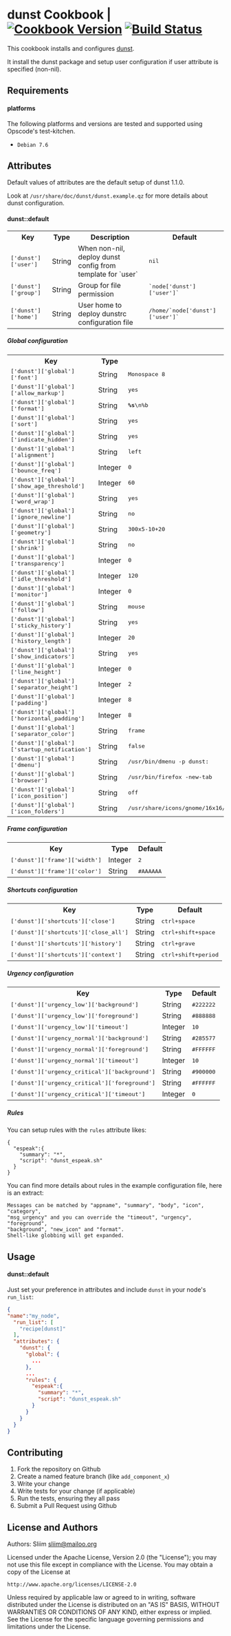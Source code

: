 dunst Cookbook | [![Cookbook Version](https://img.shields.io/cookbook/v/dunst.svg)](https://community.opscode.com/cookbooks/dunst) [![Build Status](https://travis-ci.org/sliim-cookbooks/dunst.svg?branch=master)](https://travis-ci.org/sliim-cookbooks/dunst)
==============
This cookbook installs and configures [dunst](http://knopwob.org/dunst/index.html).

It install the dunst package and setup user configuration if user attribute is specified (non-nil).


Requirements
------------
#### platforms
The following platforms and versions are tested and supported using Opscode's test-kitchen.
- `Debian 7.6`

Attributes
----------
Default values of attributes are the default setup of dunst 1.1.0.

Look at `/usr/share/doc/dunst/dunst.example.qz` for more details about dunst configuration.

#### dunst::default
<table>
<tr>
<th>Key</th>
<th>Type</th>
<th>Description</th>
<th>Default</th>
</tr>
<tr>
<td><tt>['dunst']['user']</tt></td>
<td>String</td>
<td>When non-nil, deploy dunst config from template for `user`</td>
<td><tt>nil</tt></td>
</tr>
<tr>
<td><tt>['dunst']['group']</tt></td>
<td>String</td>
<td>Group for file permission</td>
<td><tt>`node['dunst']['user']`</tt></td>
</tr>
<tr>
<td><tt>['dunst']['home']</tt></td>
<td>String</td>
<td>User home to deploy dunstrc configuration file</td>
<td><tt>/home/`node['dunst']['user']`</tt></td>
</tr>
</table>

##### Global configuration
<table>
<tr>
<th>Key</th>
<th>Type</th>
<th>Default</th>
</tr>
<tr>
<td><tt>['dunst']['global']['font']</td>
<td>String</td>
<td><tt>Monospace 8</tt></td>
</tr>
<tr>
<td><tt>['dunst']['global']['allow_markup']</td>
<td>String</td>
<td><tt>yes</tt></td>
</tr>
<tr>
<td><tt>['dunst']['global']['format']</td>
<td>String</td>
<td><tt><b>%s</b>\n%b</tt></td>
</tr>
<tr>
<td><tt>['dunst']['global']['sort']</td>
<td>String</td>
<td><tt>yes</tt></td>
</tr>
<tr>
<td><tt>['dunst']['global']['indicate_hidden']</td>
<td>String</td>
<td><tt>yes</tt></td>
</tr>
<tr>
<td><tt>['dunst']['global']['alignment']</td>
<td>String</td>
<td><tt>left</tt></td>
</tr>
<tr>
<td><tt>['dunst']['global']['bounce_freq']</td>
<td>Integer</td>
<td><tt>0</tt></td>
</tr>
<tr>
<td><tt>['dunst']['global']['show_age_threshold']</td>
<td>Integer</td>
<td><tt>60</tt></td>
</tr>
<tr>
<td><tt>['dunst']['global']['word_wrap']</td>
<td>String</td>
<td><tt>yes</tt></td>
</tr>
<tr>
<td><tt>['dunst']['global']['ignore_newline']</td>
<td>String</td>
<td><tt>no</tt></td>
</tr>
<tr>
<td><tt>['dunst']['global']['geometry']</td>
<td>String</td>
<td><tt>300x5-10+20</tt></td>
</tr>
<tr>
<td><tt>['dunst']['global']['shrink']</td>
<td>String</td>
<td><tt>no</tt></td>
</tr>
<tr>
<td><tt>['dunst']['global']['transparency']</td>
<td>Integer</td>
<td><tt>0</tt></td>
</tr>
<tr>
<td><tt>['dunst']['global']['idle_threshold']</td>
<td>Integer</td>
<td><tt>120</tt></td>
</tr>
<tr>
<td><tt>['dunst']['global']['monitor']</td>
<td>Integer</td>
<td><tt>0</tt></td>
</tr>
<tr>
<td><tt>['dunst']['global']['follow']</td>
<td>String</td>
<td><tt>mouse</tt></td>
</tr>
<tr>
<td><tt>['dunst']['global']['sticky_history']</td>
<td>String</td>
<td><tt>yes</tt></td>
</tr>
<tr>
<td><tt>['dunst']['global']['history_length']</td>
<td>Integer</td>
<td><tt>20</tt></td>
</tr>
<tr>
<td><tt>['dunst']['global']['show_indicators']</td>
<td>String</td>
<td><tt>yes</tt></td>
</tr>
<tr>
<td><tt>['dunst']['global']['line_height']</td>
<td>Integer</td>
<td><tt>0</tt></td>
</tr>
<tr>
<td><tt>['dunst']['global']['separator_height']</td>
<td>Integer</td>
<td><tt>2</tt></td>
</tr>
<tr>
<td><tt>['dunst']['global']['padding']</td>
<td>Integer</td>
<td><tt>8</tt></td>
</tr>
<tr>
<td><tt>['dunst']['global']['horizontal_padding']</td>
<td>Integer</td>
<td><tt>8</tt></td>
</tr>
<tr>
<td><tt>['dunst']['global']['separator_color']</td>
<td>String</td>
<td><tt>frame</tt></td>
</tr>
<tr>
<td><tt>['dunst']['global']['startup_notification']</td>
<td>String</td>
<td><tt>false</tt></td>
</tr>
<tr>
<td><tt>['dunst']['global']['dmenu']</td>
<td>String</td>
<td><tt>/usr/bin/dmenu -p dunst:</tt></td>
</tr>
<tr>
<td><tt>['dunst']['global']['browser']</td>
<td>String</td>
<td><tt>/usr/bin/firefox -new-tab</tt></td>
</tr>
<tr>
<td><tt>['dunst']['global']['icon_position']</td>
<td>String</td>
<td><tt>off</tt></td>
</tr>
<tr>
<td><tt>['dunst']['global']['icon_folders']</td>
<td>String</td>
<td><tt>/usr/share/icons/gnome/16x16/status/:/usr/share/icons/gnome/16x16/devices/</tt></td>
</tr>
</table>

##### Frame configuration
<table>
<tr>
<th>Key</th>
<th>Type</th>
<th>Default</th>
</tr>
<tr>
<td><tt>['dunst']['frame']['width']</td>
<td>Integer</td>
<td><tt>2</tt></td>
</tr>
<tr>
<td><tt>['dunst']['frame']['color']</td>
<td>String</td>
<td><tt>#AAAAAA</tt></td>
</tr>
</table>

##### Shortcuts configuration
<table>
<tr>
<th>Key</th>
<th>Type</th>
<th>Default</th>
</tr>
<tr>
<td><tt>['dunst']['shortcuts']['close']</td>
<td>String</td>
<td><tt>ctrl+space</tt></td>
</tr>
<tr>
<td><tt>['dunst']['shortcuts']['close_all']</td>
<td>String</td>
<td><tt>ctrl+shift+space</tt></td>
</tr>
<tr>
<td><tt>['dunst']['shortcuts']['history']</td>
<td>String</td>
<td><tt>ctrl+grave</tt></td>
</tr>
<tr>
<td><tt>['dunst']['shortcuts']['context']</td>
<td>String</td>
<td><tt>ctrl+shift+period</tt></td>
</tr>
</table>

##### Urgency configuration
<table>
<tr>
<th>Key</th>
<th>Type</th>
<th>Default</th>
</tr>
<tr>
<td><tt>['dunst']['urgency_low']['background']</td>
<td>String</td>
<td><tt>#222222</tt></td>
</tr>
<tr>
<td><tt>['dunst']['urgency_low']['foreground']</td>
<td>String</td>
<td><tt>#888888</tt></td>
</tr>
<tr>
<td><tt>['dunst']['urgency_low']['timeout']</td>
<td>Integer</td>
<td><tt>10</tt></td>
</tr>
<tr>
<td><tt>['dunst']['urgency_normal']['background']</td>
<td>String</td>
<td><tt>#285577</tt></td>
</tr>
<tr>
<td><tt>['dunst']['urgency_normal']['foreground']</td>
<td>String</td>
<td><tt>#FFFFFF</tt></td>
</tr>
<tr>
<td><tt>['dunst']['urgency_normal']['timeout']</td>
<td>Integer</td>
<td><tt>10</tt></td>
</tr>
<tr>
<td><tt>['dunst']['urgency_critical']['background']</td>
<td>String</td>
<td><tt>#900000</tt></td>
</tr>
<tr>
<td><tt>['dunst']['urgency_critical']['foreground']</td>
<td>String</td>
<td><tt>#FFFFFF</tt></td>
</tr>
<tr>
<td><tt>['dunst']['urgency_critical']['timeout']</td>
<td>Integer</td>
<td><tt>0</tt></td>
</tr>
</table>

##### Rules
You can setup rules with the `rules` attribute likes:

```
{
  "espeak":{
    "summary": "*",
    "script": "dunst_espeak.sh"
  }
}
```

You can find more details about rules in the example configuration file, here is an extract:

```
Messages can be matched by "appname", "summary", "body", "icon", "category",
"msg_urgency" and you can override the "timeout", "urgency", "foreground",
"background", "new_icon" and "format".
Shell-like globbing will get expanded.
```

Usage
-----
#### dunst::default
Just set your preference in attributes and include `dunst` in your node's `run_list`:

```json
{
"name":"my_node",
  "run_list": [
    "recipe[dunst]"
  ],
  "attributes": {
    "dunst": {
      "global": {
        ...
      },
      ...
      "rules": {
        "espeak":{
          "summary": "*",
          "script": "dunst_espeak.sh"
        }
      }
    }
  }
}
```

Contributing
------------
1. Fork the repository on Github
2. Create a named feature branch (like `add_component_x`)
3. Write your change
4. Write tests for your change (if applicable)
5. Run the tests, ensuring they all pass
6. Submit a Pull Request using Github

License and Authors
-------------------
Authors: Sliim <sliim@mailoo.org> 

Licensed under the Apache License, Version 2.0 (the "License"); you may not use this file except in compliance with the License. You may obtain a copy of the License at

    http://www.apache.org/licenses/LICENSE-2.0

Unless required by applicable law or agreed to in writing, software distributed under the License is distributed on an "AS IS" BASIS, WITHOUT WARRANTIES OR CONDITIONS OF ANY KIND, either express or implied. See the License for the specific language governing permissions and limitations under the License.
